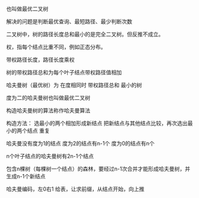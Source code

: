 <!--
 * @Author: D_bxg
 * @Date: 2021-10-08 10:21:31
 * @LastEditors: D_bxg
 * @LastEditTime: 2021-10-15 09:27:15
 * @Description: file content
 * @FilePath: \Ce:\Code\Data-Structures-and-Algorithms\data-structures-and-algorithms\c\2 Tree\2.3 HuffmanTree\README.md
-->
也叫做最优二叉树

解决的问题是判断最优查询、最短路径、最少判断次数

二叉树中，树的路径长度总和最小的是完全二叉树。但反推不成立。

权，指每个结点比重不同，例如正态分布。

带权路径长度，路径长度乘权

树的带权路径总和为每个叶子结点带权路径值相加

哈夫曼树（最优树）为 在度相同时 带权路径总和 最小的树

度为二的哈夫曼树也叫做最优二叉树

构造哈夫曼树的算法称作哈夫曼算法

构造方法：
选最小的两个相加形成新结点
把新结点与其他结点比较，再次选出最小的两个结点
重复

哈夫曼没有度为1的结点
度为2的结点有n-1个
度为0的结点有n个

n个叶子结点的哈夫曼树有2n-1个结点

包含n棵树（每棵树一个结点）的森林，要经过n-1次合并才能形成哈夫曼树，并生成n-1个新结点

哈夫曼编码，左0右1
给表，让求前缀，从结点开始，向上推
